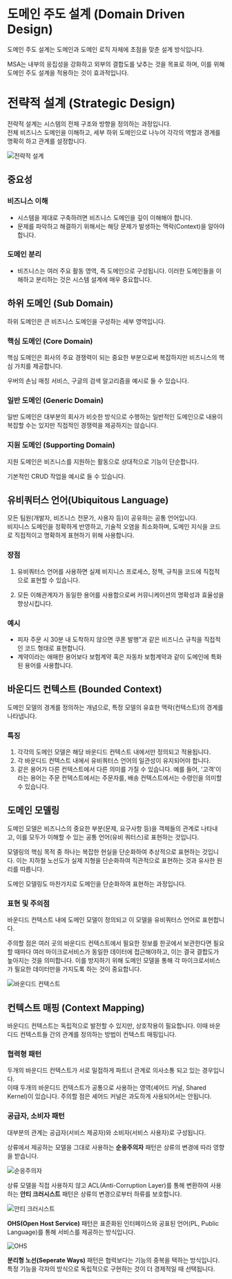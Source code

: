 # 도메인 주도 설계 (Domain Driven Design)

도메인 주도 설계는 도메인과 도메인 로직 자체에 초점을 맞춘 설계 방식입니다.

MSA는 내부의 응집성을 강화하고 외부의 결합도를 낮추는 것을 목표로 하며, 이를 위해 도메인 주도 설계을 적용하는 것이 효과적입니다.

# 전략적 설계 (Strategic Design)

전략적 설계는 시스템의 전체 구조와 방향을 정의하는 과정입니다.  
전체 비즈니스 도메인을 이해하고, 세부 하위 도메인으로 나누어 각각의 역할과 경계를 명확히 하고 관계를 설정합니다.

![전략적 설계](../../image/strategic_design.png)

## 중요성

### 비즈니스 이해  

- 시스템을 제대로 구축하려면 비즈니스 도메인을 깊이 이해해야 합니다. 
- 문제를 파악하고 해결하기 위해서는 해당 문제가 발생하는 맥락(Context)을 알아야 합니다.

### 도메인 분리

- 비즈니스는 여러 주요 활동 영역, 즉 도메인으로 구성됩니다. 이러한 도메인들을 이해하고 분리하는 것은 시스템 설계에 매우 중요합니다.



## 하위 도메인 (Sub Domain)

하위 도메인은 큰 비즈니스 도메인을 구성하는 세부 영역입니다.

### 핵심 도메인 (Core Domain)

핵심 도메인은 회사의 주요 경쟁력이 되는 중요한 부분으로써 복잡하지만 비즈니스의 핵심 가치를 제공합니다.

우버의 손님 매칭 서비스, 구글의 검색 알고리즘을 예시로 들 수 있습니다.

### 일반 도메인 (Generic Domain)

일반 도메인은 대부분의 회사가 비슷한 방식으로 수행하는 일반적인 도메인으로 내용이 복잡할 수는 있지만 직접적인 경쟁력을 제공하지는 않습니다.

### 지원 도메인 (Supporting Domain)

지원 도메인은 비즈니스를 지원하는 활동으로 상대적으로 기능이 단순합니다.

기본적인 CRUD 작업을 예시로 들 수 있습니다.



## 유비쿼터스 언어(Ubiquitous Language)

모든 팀원(개발자, 비즈니스 전문가, 사용자 등)이 공유하는 공통 언어입니다.  
비지니스 도메인을 정확하게 반영하고, 기술적 오염을 최소화하며, 도메인 지식을 코드로 직접적이고 명확하게 표현하기 위해 사용합니다.

### 장점

1. 유비쿼터스 언어를 사용하면 실제 비지니스 프로세스, 정책, 규칙을 코드에 직접적으로 표현할 수 있습니다.

2. 모든 이해관계자가 동일한 용어를 사용함으로써 커뮤니케이션의 명확성과 효율성을 향상시킵니다.

### 예시

- 피자 주문 시 30분 내 도착하지 않으면 쿠폰 발행"과 같은 비즈니스 규칙을 직접적인 코드 형태로 표현합니다.
- 계약이라는 애매한 용어보다 보험계약 혹은 자동차 보험계약과 같이 도메인에 특화된 용어를 사용합니다.



## 바운디드 컨텍스트 (Bounded Context)

도메인 모델의 경계를 정의하는 개념으로, 특정 모델의 유효한 맥락(컨텍스트)의 경계를 나타냅니다.  

### 특징

1. 각각의 도메인 모델은 해당 바운디드 컨텍스트 내에서만 정의되고 적용됩니다.
2. 각 바운디드 컨텍스트 내에서 유비쿼터스 언어의 일관성이 유지되어야 합니다.
3. 같은 용어가 다른 컨텍스트에서 다른 의미를 가질 수 있습니다. 예를 들어, '고객'이라는 용어는 주문 컨텍스트에서는 주문자를, 배송 컨텍스트에서는 수령인을 의미할 수 있습니다.



## 도메인 모델링

도메인 모델은 비즈니스의 중요한 부분(문제, 요구사항 등)을 객체들의 관계로 나타내고, 이를 모두가 이해할 수 있는 공통 언어(유비 쿼터스)로 표현하는 것입니다.

모델링의 핵심 목적 중 하나는 복잡한 현실을 단순화하여 추상적으로 표현하는 것입니다. 이는 지하철 노선도가 실제 지형을 단순화하여 직관적으로 표현하는 것과 유사한 원리를 따릅니다.

도메인 모델링도 마찬가지로 도메인을 단순화하여 표현하는 과정입니다.

### 표현 및 주의점

바운디드 컨텍스트 내에 도메인 모델이 정의되고 이 모델을 유비쿼터스 언어로 표현합니다.

주의할 점은 여러 곳의 바운디드 컨텍스트에서 필요한 정보를 한곳에서 보관한다면 필요할 때마다 여러 마이크로서비스가 동일한 데이터에 접근해야하고, 이는 결국 결합도가 높아지는 것을 의미합니다. 
이를 방지하기 위해 도메인 모델을 통해 각 마이크로서비스가 필요한 데이터만을 가지도록 하는 것이 중요합니다.

![바운디드 컨텍스트](../../image/bounded_context.png)



## 컨텍스트 매핑 (Context Mapping)
 
바운디드 컨텍스트는 독립적으로 발전할 수 있지만, 상호작용이 필요합니다. 
이때 바운디드 컨텍스트들 간의 관계를 정의하는 방법이 컨텍스트 매핑입니다.

### 협력형 패턴

두개의 바운디드 컨텍스트가 서로 밀접하게 파트너 관계로 의사소통 되고 있는 경우입니다.  
이때 두개의 바운디드 컨텍스트가 공통으로 사용하는 영역(셰어드 커널, Shared Kernel)이 있습니다. 주의할 점은 셰어드 커널은 과도하게 사용되어서는 안됩니다.

### 공급자, 소비자 패턴

대부분의 관계는 공급자(서비스 제공자)와 소비자(서비스 사용자)로 구성됩니다.

상류에서 제공하는 모델을 그대로 사용하는 **순응주의자** 패턴은 상류의 변경에 따라 영향을 받습니다.  

![순응주의자](../../image/supplier_customer1.png)

상류 모델을 직접 사용하지 않고 ACL(Anti-Corruption Layer)를 통해 변환하여 사용하는 **안티 크러시스트** 패턴은 상류의 변경으로부터 하류를 보호합니다.

![안티 크러시스트](../../image/supplier_customer2.png)

**OHS(Open Host Service)** 패턴은 표준화된 인터페이스와 공표된 언어(PL, Public Language)를 통해 서비스를 제공하는 방식입니다.

![OHS](../../image/supplier_customer3.png) 

**분리형 노선(Seperate Ways)** 패턴은 협력보다는 기능의 중복을 택하는 방식입니다. 특정 기능을 각자의 방식으로 독립적으로 구현하는 것이 더 경제적일 때 선택됩니다.


